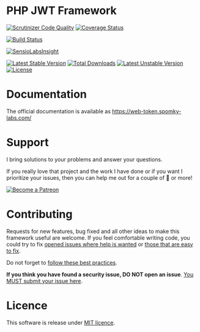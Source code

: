 PHP JWT Framework
=================

[![Scrutinizer Code Quality](https://scrutinizer-ci.com/g/web-token/jwt-framework/badges/quality-score.png?b=v2.0)](https://scrutinizer-ci.com/g/web-token/jwt-framework/?branch=v2.0)
[![Coverage Status](https://coveralls.io/repos/github/web-token/jwt-framework/badge.svg?branch=v2.0)](https://coveralls.io/github/web-token/jwt-framework?branch=v2.0)

[![Build Status](https://travis-ci.org/web-token/jwt-framework.svg?branch=v2.0)](https://travis-ci.org/web-token/jwt-framework)

[![SensioLabsInsight](https://insight.sensiolabs.com/projects/b7efa68f-8962-41cf-a2e3-4444426bc95a/big.png)](https://insight.sensiolabs.com/projects/b7efa68f-8962-41cf-a2e3-4444426bc95a)

[![Latest Stable Version](https://poser.pugx.org/web-token/jwt-framework/v/stable.png)](https://packagist.org/packages/web-token/jwt-framework)
[![Total Downloads](https://poser.pugx.org/web-token/jwt-framework/downloads.png)](https://packagist.org/packages/web-token/jwt-framework)
[![Latest Unstable Version](https://poser.pugx.org/web-token/jwt-framework/v/unstable.png)](https://packagist.org/packages/web-token/jwt-framework)
[![License](https://poser.pugx.org/web-token/jwt-framework/license.png)](https://packagist.org/packages/web-token/jwt-framework)

# Documentation

The official documentation is available as https://web-token.spomky-labs.com/

# Support

I bring solutions to your problems and answer your questions.

If you really love that project and the work I have done or if you want I prioritize your issues, then you can help me out for a couple of :beers: or more!

[![Become a Patreon](https://c5.patreon.com/external/logo/become_a_patron_button.png)](https://www.patreon.com/FlorentMorselli)

# Contributing

Requests for new features, bug fixed and all other ideas to make this framework useful are welcome.
If you feel comfortable writing code, you could try to fix [opened issues where help is wanted](https://github.com/web-token/jwt-framework/labels/help+wanted) or [those that are easy to fix](https://github.com/web-token/jwt-framework/labels/easy-pick).

Do not forget to [follow these best practices](.github/CONTRIBUTING.md).

**If you think you have found a security issue, DO NOT open an issue**. [You MUST submit your issue here](https://gitter.im/Spomky/).

# Licence

This software is release under [MIT licence](LICENSE).
